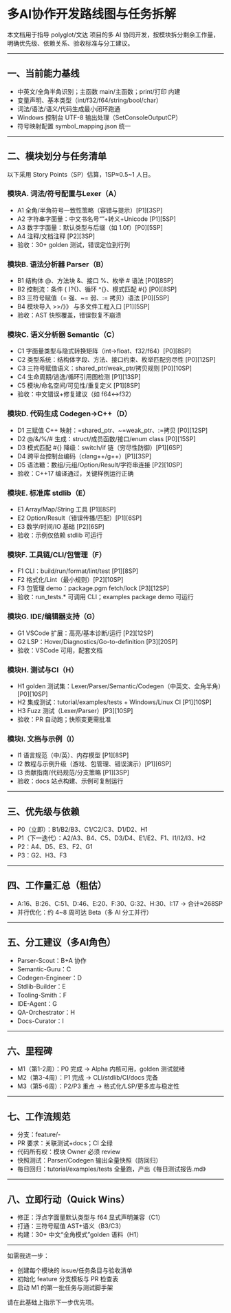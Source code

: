 # 多AI协作开发路线图与任务拆解

本文档用于指导 polyglot/文达 项目的多 AI 协同开发，按模块拆分剩余工作量，明确优先级、依赖关系、验收标准与分工建议。

---

## 一、当前能力基线
- 中英文/全角半角识别；主函数 main/主函数；print/打印 内建
- 变量声明、基本类型（int/f32/f64/string/bool/char）
- 词法/语法/语义/代码生成最小闭环跑通
- Windows 控制台 UTF-8 输出处理（SetConsoleOutputCP）
- 符号映射配置 symbol_mapping.json 统一

---

## 二、模块划分与任务清单
以下采用 Story Points（SP）估算，1SP≈0.5~1 人日。

### 模块A. 词法/符号配置与Lexer（A）
- A1 全角/半角符号一致性策略（容错与提示）[P1][3SP]
- A2 字符串字面量：中文书名号“”+转义+Unicode [P1][5SP]
- A3 数字字面量：默认类型与后缀（如 1.0f）[P0][5SP]
- A4 注释/文档注释 [P2][3SP]
- 验收：30+ golden 测试，错误定位到行列

### 模块B. 语法分析器 Parser（B）
- B1 结构体 @、方法块 &、接口 %、枚举 # 语法 [P0][8SP]
- B2 控制流：条件 ( )?{}、循环 ^{}、模式匹配 #{} [P0][8SP]
- B3 三符号赋值（= 强、~= 弱、:= 拷贝）语法 [P0][5SP]
- B4 模块导入 >>/》》 与多文件工程入口 [P1][5SP]
- 验收：AST 快照覆盖，错误恢复不崩溃

### 模块C. 语义分析器 Semantic（C）
- C1 字面量类型与隐式转换矩阵（int→float、f32/f64）[P0][8SP]
- C2 类型系统：结构体字段、方法、接口约束、枚举匹配穷尽性 [P0][12SP]
- C3 三符号赋值语义：shared_ptr/weak_ptr/拷贝规则 [P0][10SP]
- C4 生命周期/逃逸/循环引用图检测 [P1][13SP]
- C5 模块/命名空间/可见性/重复定义 [P1][8SP]
- 验收：中文错误+修复建议（如 f64↔f32）

### 模块D. 代码生成 Codegen→C++（D）
- D1 三赋值 C++ 映射：=shared_ptr、~=weak_ptr、:=拷贝 [P0][12SP]
- D2 @/&/%/# 生成：struct/成员函数/接口/enum class [P0][15SP]
- D3 模式匹配 #{} 降级：switch/if 链（穷尽性防御）[P1][6SP]
- D4 跨平台控制台编码（clang++/g++）[P1][3SP]
- D5 语法糖：数组/元组/Option/Result/字符串连接 [P2][10SP]
- 验收：C++17 编译通过，关键样例运行正确

### 模块E. 标准库 stdlib（E）
- E1 Array/Map/String 工具 [P1][8SP]
- E2 Option/Result（错误传播/匹配）[P1][6SP]
- E3 数学/时间/IO 基础 [P2][6SP]
- 验收：示例仅依赖 stdlib 可运行

### 模块F. 工具链/CLI/包管理（F）
- F1 CLI：build/run/format/lint/test [P1][8SP]
- F2 格式化/Lint（最小规则）[P2][10SP]
- F3 包管理 demo：package.pgm fetch/lock [P3][12SP]
- 验收：run_tests.* 可调用 CLI；examples package demo 可运行

### 模块G. IDE/编辑器支持（G）
- G1 VSCode 扩展：高亮/基本诊断/运行 [P2][12SP]
- G2 LSP：Hover/Diagnostics/Go-to-definition [P3][20SP]
- 验收：VSCode 可用，配套文档

### 模块H. 测试与CI（H）
- H1 golden 测试集：Lexer/Parser/Semantic/Codegen（中英文、全角半角）[P0][10SP]
- H2 集成测试：tutorial/examples/tests + Windows/Linux CI [P1][10SP]
- H3 Fuzz 测试（Lexer/Parser）[P3][10SP]
- 验收：PR 自动跑；快照变更需批准

### 模块I. 文档与示例（I）
- I1 语言规范（中/英）、内存模型 [P1][8SP]
- I2 教程与示例升级（游戏、包管理、错误演示）[P1][6SP]
- I3 贡献指南/代码规范/分支策略 [P1][3SP]
- 验收：docs 站点构建、示例可复制运行

---

## 三、优先级与依赖
- P0（立即）：B1/B2/B3、C1/C2/C3、D1/D2、H1
- P1（下一迭代）：A2/A3、B4、C5、D3/D4、E1/E2、F1、I1/I2/I3、H2
- P2：A4、D5、E3、F2、G1
- P3：G2、H3、F3

---

## 四、工作量汇总（粗估）
- A:16、B:26、C:51、D:46、E:20、F:30、G:32、H:30、I:17 → 合计≈268SP
- 并行优化：约 4~8 周可达 Beta（多 AI 分工并行）

---

## 五、分工建议（多AI角色）
- Parser-Scout：B+A 协作
- Semantic-Guru：C
- Codegen-Engineer：D
- Stdlib-Builder：E
- Tooling-Smith：F
- IDE-Agent：G
- QA-Orchestrator：H
- Docs-Curator：I

---

## 六、里程碑
- M1（第1-2周）：P0 完成 → Alpha 内核可用，golden 测试就绪
- M2（第3-4周）：P1 完成 → CLI/stdlib/CI/docs 完备
- M3（第5-6周）：P2/P3 重点 → 格式化/LSP/更多库与稳定性

---

## 七、工作流规范
- 分支：feature/<module>-<task>
- PR 要求：关联测试+docs；CI 全绿
- 代码所有权：模块 Owner 必须 review
- 快照测试：Parser/Codegen 输出全量快照（防回归）
- 每日回归：tutorial/examples/tests 全量跑，产出《每日测试报告.md》

---

## 八、立即行动（Quick Wins）
- 修正：浮点字面量默认类型与 f64 显式声明兼容（C1）
- 打通：三符号赋值 AST+语义（B3/C3）
- 构建：30+ 中文“全角模式”golden 语料（H1）

---

如需我进一步：
- 创建每个模块的 issue/任务条目与验收清单
- 初始化 feature 分支模板与 PR 检查表
- 启动 M1 的第一批任务与测试脚手架

请在此基础上指示下一步优先项。